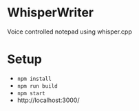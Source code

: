 # WhisperWriter

Voice controlled notepad using whisper.cpp

# Setup

- `npm install`
- `npm run build`
- `npm start`
- http://localhost:3000/
